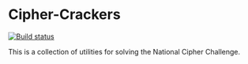 Cipher-Crackers
===============
[![Build status](https://ci.appveyor.com/api/projects/status/xml5w9y00myb22p0)](https://ci.appveyor.com/project/SquidDev/cipher-crackers)

This is a collection of utilities for solving the National Cipher Challenge.
